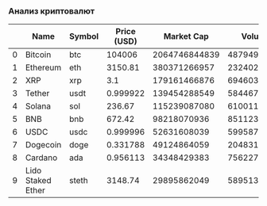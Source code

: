 ### Анализ криптовалют
|    | Name              | Symbol   |   Price (USD) |    Market Cap |      Volume |   Volatility (%) |   Liquidity Ratio |
|----|-------------------|----------|---------------|---------------|-------------|------------------|-------------------|
|  0 | Bitcoin           | btc      | 104006        | 2064746844839 | 48794986820 |        4.39305   |        0.0236324  |
|  1 | Ethereum          | eth      |   3150.81     |  380371266957 | 23240277616 |        3.74544   |        0.0610989  |
|  2 | XRP               | xrp      |      3.1      |  179161466876 |  6946035188 |        4.69799   |        0.0387697  |
|  3 | Tether            | usdt     |      0.999922 |  139454288549 | 58446707049 |        0.0679461 |        0.41911    |
|  4 | Solana            | sol      |    236.67     |  115239087080 |  6100115743 |        6.07673   |        0.0529344  |
|  5 | BNB               | bnb      |    672.42     |   98218070936 |   851123669 |        3.07214   |        0.00866565 |
|  6 | USDC              | usdc     |      0.999996 |   52631608039 |  5995878880 |        0.0190036 |        0.113922   |
|  7 | Dogecoin          | doge     |      0.331788 |   49124864059 |  2048311701 |        5.61031   |        0.041696   |
|  8 | Cardano           | ada      |      0.956113 |   34348429383 |   756227581 |        5.57571   |        0.0220164  |
|  9 | Lido Staked Ether | steth    |   3148.74     |   29895862049 |    58951330 |        3.74422   |        0.00197189 |